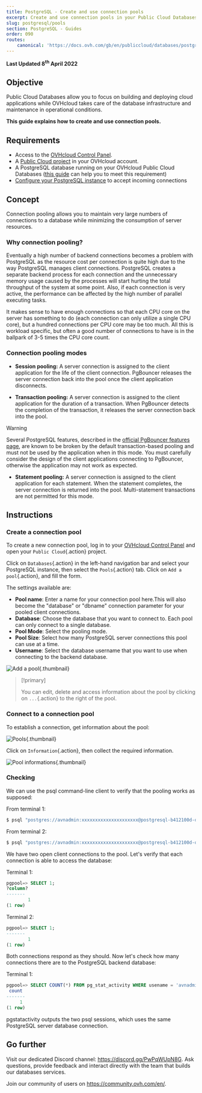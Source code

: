 ```yaml
---
title: PostgreSQL - Create and use connection pools
excerpt: Create and use connection pools in your Public Cloud Databases for PostgreSQL
slug: postgresql/pools
section: PostgreSQL - Guides
order: 090
routes:
    canonical: 'https://docs.ovh.com/gb/en/publiccloud/databases/postgresql/pools/'
---
```


**Last Updated 8<sup>th</sup> April 2022**

## Objective

Public Cloud Databases allow you to focus on building and deploying cloud applications while OVHcloud takes care of the database infrastructure and maintenance in operational conditions.

**This guide explains how to create and use connection pools.**

## Requirements

- Access to the [OVHcloud Control Panel](https://www.ovh.com/auth/?action=gotomanager&from=https://www.ovh.de/&ovhSubsidiary=de).
- A [Public Cloud project](https://www.ovhcloud.com/de/public-cloud/) in your OVHcloud account.
- A PostgreSQL database running on your OVHcloud Public Cloud Databases ([this guide](https://docs.ovh.com/de/publiccloud/databases/getting-started/) can help you to meet this requirement)
- [Configure your PostgreSQL instance](https://docs.ovh.com/de/publiccloud/databases/postgresql/configure-postgresql-instance/) to accept incoming connections

## Concept

Connection pooling allows you to maintain very large numbers of connections to a database while minimizing the consumption of server resources.

### Why connection pooling?

Eventually a high number of backend connections becomes a problem with PostgreSQL as the resource cost per connection is quite high due to the way PostgreSQL manages client connections. PostgreSQL creates a separate backend process for each connection and the unnecessary memory usage caused by the processes will start hurting the total throughput of the system at some point. Also, if each connection is very active, the performance can be affected by the high number of parallel executing tasks.

It makes sense to have enough connections so that each CPU core on the server has something to do (each connection can only utilize a single CPU core), but a hundred connections per CPU core may be too much. All this is workload specific, but often a good number of connections to have is in the ballpark of 3-5 times the CPU core count.

### Connection pooling modes

- **Session pooling:** A server connection is assigned to the client application for the life of the client connection. PgBouncer releases the server connection back into the pool once the client application disconnects.

- **Transaction pooling:** A server connection is assigned to the client application for the duration of a transaction. When PgBouncer detects the completion of the transaction, it releases the server connection back into the pool.

> [!warning]
>
> Several PostgreSQL features, described in the [official PgBouncer features page](https://www.pgbouncer.org/features), are known to be broken by the default transaction-based pooling and must not be used by the application when in this mode.
> You must carefully consider the design of the client applications connecting to PgBouncer, otherwise the application may not work as expected.
>

- **Statement pooling:** A server connection is assigned to the client application for each statement. When the statement completes, the server connection is returned into the pool. Multi-statement transactions are not permitted for this mode.

## Instructions

### Create a connection pool

To create a new connection pool, log in to your [OVHcloud Control Panel](https://www.ovh.com/auth/?action=gotomanager&from=https://www.ovh.de/&ovhSubsidiary=de) and open your `Public Cloud`{.action} project.

Click on `Databases`{.action} in the left-hand navigation bar and select your PostgreSQL instance, then select the `Pools`{.action} tab.
Click on `Add a pool`{.action}, and fill the form.

The settings available are:

- **Pool name**: Enter a name for your connection pool here.This will also become the "database" or "dbname" connection parameter for your pooled client connections.
- **Database**: Choose the database that you want to connect to. Each pool can only connect to a single database.
- **Pool Mode**: Select the pooling mode.
- **Pool Size**: Select how many PostgreSQL server connections this pool can use at a time.
- **Username**: Select the database username that you want to use when connecting to the backend database.

![Add a pool](images/postgresql_08_pool-20220411131919759.png){.thumbnail}

> [!primary]
>
> You can edit, delete and access information about the pool by clicking on `...`{.action} to the right of the pool.
>

### Connect to a connection pool

To establish a connection, get information about the pool:

![Pools](images/postgresql_08_pool-20220411134051260.png){.thumbnail}

Click on `Information`{.action}, then collect the required information.

![Pool informations](images/postgresql_08_pool-2022041113491326.png){.thumbnail}

### Checking

We can use the psql command-line client to verify that the pooling works as supposed:

From terminal 1:

```bash
$ psql "postgres://avnadmin:xxxxxxxxxxxxxxxxxxxxx@postgresql-b412100d-o2626ab53.database.cloud.ovh.net:20185/pgpool?sslmode=require"
```

From terminal 2:

```bash
$ psql "postgres://avnadmin:xxxxxxxxxxxxxxxxxxxxx@postgresql-b412100d-o2626ab53.database.cloud.ovh.net:20185/pgpool?sslmode=require"
```

We have two open client connections to the pool. Let's verify that each connection is able to access the database:


Terminal 1:

```sql
pgpool=> SELECT 1;
?column?
-------
        1
(1 row)
```

Terminal 2:

```sql
pgpool=> SELECT 1;
-------
        1
(1 row)
```

Both connections respond as they should. Now let's check how many connections there are to the PostgreSQL backend database:

Terminal 1:

```sql
pgpool=> SELECT COUNT(*) FROM pg_stat_activity WHERE usename = 'avnadmin';
 count
-------
     1
(1 row)
```

pgstatactivity outputs the two psql sessions, which uses the same PostgreSQL server database connection.

## Go further

Visit our dedicated Discord channel: <https://discord.gg/PwPqWUpN8G>. Ask questions, provide feedback and interact directly with the team that builds our databases services.

Join our community of users on <https://community.ovh.com/en/>.
